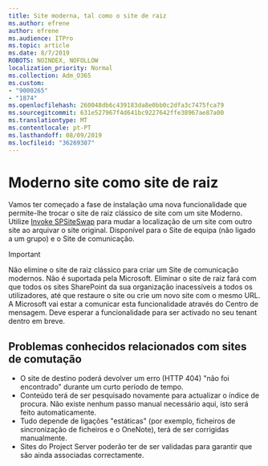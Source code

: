 ```yaml
---
title: Site moderna, tal como o site de raiz
ms.author: efrene
author: efrene
ms.audience: ITPro
ms.topic: article
ms.date: 8/7/2019
ROBOTS: NOINDEX, NOFOLLOW
localization_priority: Normal
ms.collection: Adm_O365
ms.custom:
- "9000265"
- "1874"
ms.openlocfilehash: 260048db6c439183da8e0bb0c2dfa3c7475fca79
ms.sourcegitcommit: 631e527967f4d641bc9227642ffe38967ae87a00
ms.translationtype: MT
ms.contentlocale: pt-PT
ms.lasthandoff: 08/09/2019
ms.locfileid: "36269387"
---
```

# <a name="modern-site-as-root-site"></a>Moderno site como site de raiz

Vamos ter começado a fase de instalação uma nova funcionalidade que permite-lhe trocar o site de raiz clássico de site com um site Moderno. Utilize [Invoke SPSiteSwap](https://docs.microsoft.com/powershell/module/sharepoint-online/invoke-spositeswap?view=sharepoint-ps) para mudar a localização de um site com outro site ao arquivar o site original. Disponível para o Site de equipa (não ligado a um grupo) e o Site de comunicação. 

>[!Important]
> Não elimine o site de raiz clássico para criar um Site de comunicação modernos. Não é suportada pela Microsoft. Eliminar o site de raiz fará com que todos os sites SharePoint da sua organização inacessíveis a todos os utilizadores, até que restaure o site ou crie um novo site com o mesmo URL. A Microsoft vai estar a comunicar esta funcionalidade através do Centro de mensagem. Deve esperar a funcionalidade para ser activado no seu tenant dentro em breve.

## <a name="known-issues-with-swapping-sites"></a>Problemas conhecidos relacionados com sites de comutação
- O site de destino poderá devolver um erro (HTTP 404) "não foi encontrado" durante um curto período de tempo.
- Conteúdo terá de ser pesquisado novamente para actualizar o índice de procura. Não existe nenhum passo manual necessário aqui, isto será feito automaticamente.
- Tudo depende de ligações "estáticas" (por exemplo, ficheiros de sincronização de ficheiros e o OneNote), terá de ser corrigidas manualmente.
- Sites do Project Server poderão ter de ser validadas para garantir que são ainda associadas correctamente. 
